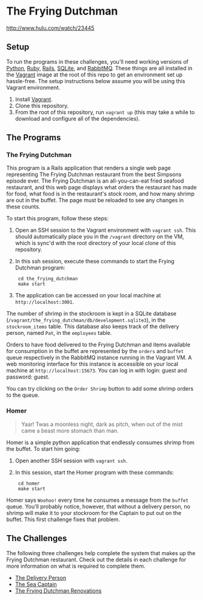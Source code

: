 # The Frying Dutchman
http://www.hulu.com/watch/23445

## Setup
To run the programs in these challenges, you'll need working versions of
[Python](http://www.python.org), [Ruby](http://www.ruby-lang.org), [Rails](http://rubyonrails.org),
[SQLite](http://www.sqlite.org), and [RabbitMQ](http://www.rabbitmq.com).  These things are
all installed in the [Vagrant](http://www.vagrantup.com) image at the root of this
repo to get an environment set up hassle-free.  The setup instructions below
assume you will be using this Vagrant environment.

1. Install [Vagrant](http://www.vagrantup.com).
1. Clone this repository.
1. From the root of this repository, run `vagrant up` (this may take a while to
   download and configure all of the dependencies).

## The Programs

### The Frying Dutchman

This program is a Rails application that renders a single web page representing
The Frying Dutchman restaurant from the best Simpsons episode ever.  The Frying
Dutchman is an all-you-can-eat fried seafood restaurant, and this web page
displays what orders the restaurant has made for food, what food is in the 
restaurant's stock room, and how many shrimp are out in the buffet.  The page 
must be reloaded to see any changes in these counts.

To start this program, follow these steps:

1. Open an SSH session to the Vagrant environment with `vagrant ssh`.  This
   should automatically place you in the `/vagrant` directory on the VM, which
   is sync'd with the root directory of your local clone of this repository.
1. In this ssh session, execute these commands to start the Frying Dutchman program:

        cd the_frying_dutchman
        make start

1. The application can be accessed on your local machine at `http://localhost:3001`.

The number of shrimp in the stockroom is kept in a SQLite database
(`/vagrant/the_frying_dutchman/db/development.sqlite3`), in the
`stockroom_items` table.  This database also keeps track of the delivery
person, named `Pat`, in the `employees` table.

Orders to have food delivered to the Frying Dutchman and items available for consumption in the buffet are represented by the `orders` and `buffet` queue respectively in the RabbitMQ instance running in the Vagrant VM. A web monitoring interface for this instance is accessible on your local machine at `http://localhost:15673`. You can log in with login: guest and password: guest.

You can try clicking on the `Order Shrimp` button to add some shrimp orders to the queue.

### Homer

> Yaar! Twas a moonless night, dark as pitch, when out of the mist came a
> beast more stomach than man.

Homer is a simple python application that endlessly consumes shrimp from the buffet.  To start him going:

1. Open another SSH session with `vagrant ssh`.
1. In this session, start the Homer program with these commands:

        cd homer
        make start

Homer says `Woohoo!` every time he consumes a message from the `buffet` queue.  You'll probably notice, however, that without a delivery person, no shrimp will make it to your stockroom for the Captain to put out on the buffet.  This first challenge fixes that problem.

## The Challenges

The following three challenges help complete the system that makes up the Frying Dutchman restaurant.  Check out the details in each challenge for more information on what is required to complete them. 

* [The Delivery Person](challenges/delivery_person.md)
* [The Sea Captain](challenges/sea_captain.md)
* [The Frying Dutchman Renovations](challenges/renovations.md)
